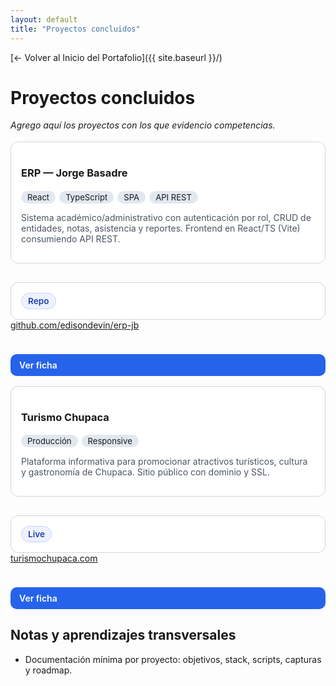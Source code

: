 ```yaml
---
layout: default
title: "Proyectos concluidos"
---
```


<!-- Header con imagen -->
<style>
  .page-header{
    background-image:
      linear-gradient(rgba(0,0,0,.55), rgba(0,0,0,.55)),
      url("https://ninjatalentweb.s3.eu-west-1.amazonaws.com/uploads/2023/01/12155733/python.png");
    background-size: cover;
    background-position: center;
    color:#fff !important;
  }
  .project-name,.project-tagline{color:#fff !important;}

  /* Tarjetas */
  .cards{display:grid;grid-template-columns:repeat(auto-fit,minmax(270px,1fr));gap:16px;margin:18px 0}
  .card{display:block;border:1px solid #d0d7de;border-radius:12px;padding:16px;background:#fff;text-decoration:none;color:inherit;transition:transform .2s,box-shadow .2s}
  .card:hover{transform:translateY(-3px);box-shadow:0 4px 14px rgba(0,0,0,.08)}
  .badges{margin:.35rem 0}
  .badges .b{display:inline-block;background:#e2e8f0;border-radius:999px;padding:2px 10px;margin:2px 6px 0 0;font-size:.82rem}
  .muted{color:#4b5563}

  /* CTA propia (evitar conflicto con .btn del tema) */
  .cta-btn{display:inline-block;margin-top:8px;padding:9px 14px;border-radius:10px;background:#2563eb;color:#fff;text-decoration:none;font-weight:600}
  .cta-btn:hover{filter:brightness(.95)}

  /* Píldora para links externos */
  .pill{display:inline-block;background:#eef2ff;border:1px solid #c7d2fe;color:#1e40af;border-radius:999px;padding:4px 10px;font-weight:600;font-size:.85rem}
</style>

[← Volver al Inicio del Portafolio]({{ site.baseurl }}/)

# Proyectos concluidos

_Agrego aquí los proyectos con los que evidencio competencias._

<div class="cards">

  <!-- ERP -->
  <a class="card" href="{{ site.baseurl }}/proyectos/erp-jb/">
    <h3>ERP — Jorge Basadre</h3>
    <div class="badges">
      <span class="b">React</span><span class="b">TypeScript</span><span class="b">SPA</span><span class="b">API REST</span>
    </div>
    <p class="muted">
      Sistema académico/administrativo con autenticación por rol, CRUD de entidades,
      notas, asistencia y reportes. Frontend en React/TS (Vite) consumiendo API REST.
    </p>
    <p><span class="pill">Repo</span> <a href="https://github.com/edisondevin/erp-jb" target="_blank">github.com/edisondevin/erp-jb</a></p>
    <span class="cta-btn">Ver ficha</span>
  </a>

  <!-- Turismo Chupaca -->
  <a class="card" href="{{ site.baseurl }}/proyectos/turismo_chupaca/">
    <h3>Turismo Chupaca</h3>
    <div class="badges">
      <span class="b">Producción</span><span class="b">Responsive</span>
    </div>
    <p class="muted">
      Plataforma informativa para promocionar atractivos turísticos, cultura y gastronomía
      de Chupaca. Sitio público con dominio y SSL.
    </p>
    <p><span class="pill">Live</span> <a href="https://turismochupaca.com/" target="_blank">turismochupaca.com</a></p>
    <span class="cta-btn">Ver ficha</span>
  </a>

</div>

## Notas y aprendizajes transversales 
- Documentación mínima por proyecto: objetivos, stack, scripts, capturas y roadmap.
